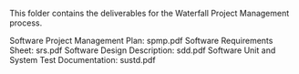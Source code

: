 This folder contains the deliverables for the Waterfall Project Management process.

Software Project Management Plan: spmp.pdf
Software Requirements Sheet: srs.pdf
Software Design Description: sdd.pdf
Software Unit and System Test Documentation: sustd.pdf